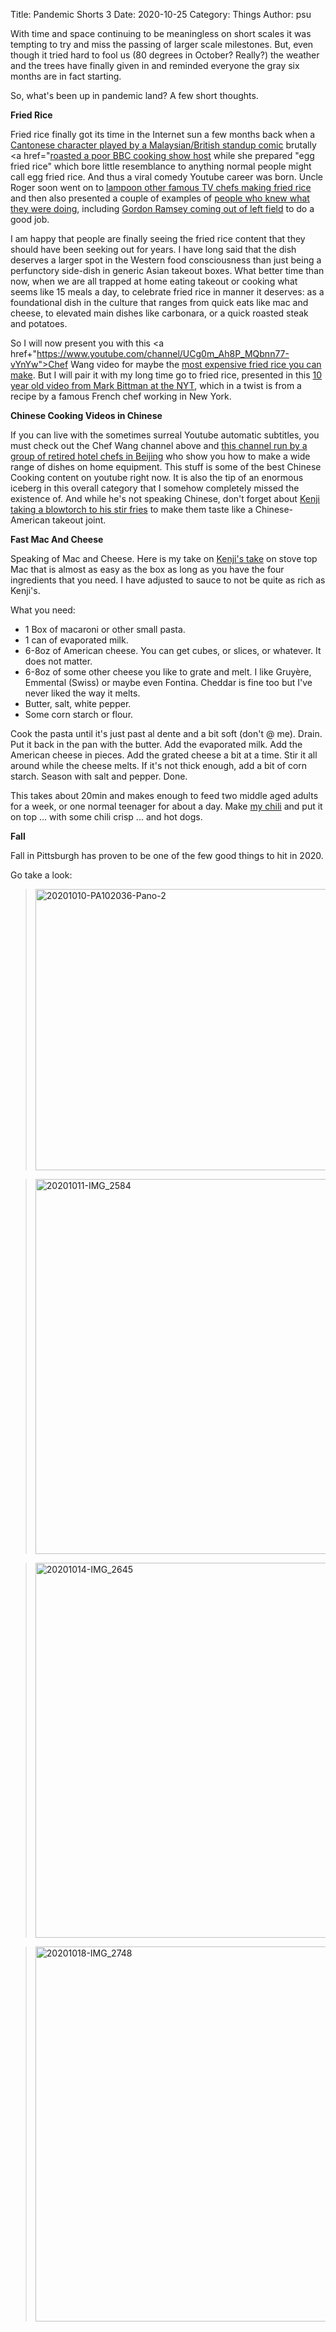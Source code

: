 Title: Pandemic Shorts 3
Date: 2020-10-25
Category: Things
Author: psu

With time and space continuing to be meaningless on short scales it was tempting to try and miss the passing of larger scale milestones. But, even though it tried hard to fool us (80 degrees in October? Really?) the weather and the trees have finally given in and reminded everyone the gray six months are in fact starting.

So, what's been up in pandemic land? A few short thoughts.

**Fried Rice**

Fried rice finally got its time in the Internet sun a few months back when a <a href="https://www.youtube.com/c/mrnigelng/videos">Cantonese character played by a Malaysian/British standup comic</a> brutally <a href="<a href="https://www.youtube.com/watch?v=53me-ICi_f8">roasted a poor BBC cooking show host</a> while she prepared "egg fried rice" which bore little resemblance to anything normal people might call egg fried rice. And thus a viral comedy Youtube career was born. Uncle Roger soon went on to <a href="https://www.youtube.com/watch?v=t_KdbASIkB8">lampoon other famous TV chefs making fried rice</a> and then also presented a couple of examples of <a href="https://www.youtube.com/watch?v=F63Sldex_8I">people who knew what they were doing</a>, including <a href="https://www.youtube.com/watch?v=FrUfwpaNNIM">Gordon Ramsey coming out of left field</a> to do a good job.

I am happy that people are finally seeing the fried rice content that they should have been seeking out for years. I have long said that the dish deserves a larger spot in the Western food consciousness than just being a perfunctory side-dish in generic Asian takeout boxes. What better time than now, when we are all trapped at home eating takeout or cooking what seems like 15 meals a day, to celebrate fried rice in manner it deserves: as a foundational dish in the culture that ranges from quick eats like mac and cheese, to elevated main dishes like carbonara, or a quick roasted steak and potatoes.

So I will now present you with this <a href+"https://www.youtube.com/channel/UCg0m_Ah8P_MQbnn77-vYnYw">Chef Wang</a> video for maybe the <a href="https://www.youtube.com/watch?v=ZgdCMwDLhq0">most expensive fried rice you can make</a>. But I will pair it with my long time go to fried rice, presented in this <a href="https://www.youtube.com/watch?v=i2zMrOclu-o">10 year old video from Mark Bittman at the NYT</a>, which in a twist is from a recipe by a famous French chef working in New York.


**Chinese Cooking Videos in Chinese**

If you can live with the sometimes surreal Youtube automatic subtitles, you must check out the Chef Wang channel above and <a href="https://www.youtube.com/channel/UCBJmYv3Vf_tKcQr5_qmayXg">this channel run by a group of retired hotel chefs in Beijing</a> who show you how to make a wide range of dishes on home equipment. This stuff is some of the best Chinese Cooking content on youtube right now. It is also the tip of an enormous iceberg in this overall category that I somehow completely missed the existence of. And while he's not speaking Chinese, don't forget about <a href="https://www.youtube.com/watch?v=hcGRskPjQcU">Kenji taking a blowtorch to his stir fries</a> to make them taste like a Chinese-American takeout joint.

**Fast Mac And Cheese**

Speaking of Mac and Cheese. Here is my take on <a href="https://www.seriouseats.com/recipes/2015/10/the-food-labs-ultra-gooey-stovetop-mac-cheese.html">Kenji's take</a> on stove top Mac that is almost as easy as the box as long as you have the four ingredients that you need. I have adjusted to sauce to not be quite as rich as Kenji's.

What you need:

* 1 Box of macaroni or other small pasta. 
* 1 can of evaporated milk.
* 6-8oz of American cheese. You can get cubes, or slices, or whatever. It does not matter.
* 6-8oz of some other cheese you like to grate and melt. I like Gruyère, Emmental (Swiss) or maybe even Fontina. Cheddar is fine too but I've never liked the way it melts.
* Butter, salt, white pepper.
* Some corn starch or flour.

Cook the pasta until it's just past al dente and a bit soft (don't @ me). Drain. Put it back in the pan with the butter. Add the evaporated milk. Add the American cheese in pieces. Add the grated cheese a bit at a time. Stir it all around while the cheese melts. If it's not thick enough, add a bit of corn starch. Season with salt and pepper. Done.

This takes about 20min and makes enough to feed two middle aged adults for a week, or one normal teenager for about a day. Make <a href="http://mutable-states.com/my-chili.html">my chili</a> and put it on top ... with some chili crisp ... and hot dogs.

**Fall**

Fall in Pittsburgh has proven to be one of the few good things to hit in 2020.

Go take a look:

> <a data-flickr-embed="true" href="https://www.flickr.com/photos/79904144@N00/50446375532/in/album-72157716607343578/" title="20201010-PA102036-Pano-2"><img src="https://live.staticflickr.com/65535/50446375532_de5b853659_h.jpg" width="1600" height="450" alt="20201010-PA102036-Pano-2"></a><script async src="//embedr.flickr.com/assets/client-code.js" charset="utf-8"></script>

> <a data-flickr-embed="true" href="https://www.flickr.com/photos/79904144@N00/50502810183/in/album-72157716607343578/" title="20201011-IMG_2584"><img src="https://live.staticflickr.com/65535/50502810183_7e9a10e7e3_c.jpg" width="800" height="600" alt="20201011-IMG_2584"></a><script async src="//embedr.flickr.com/assets/client-code.js" charset="utf-8"></script>

> <a data-flickr-embed="true" href="https://www.flickr.com/photos/79904144@N00/50503529186/in/album-72157716607343578/" title="20201014-IMG_2645"><img src="https://live.staticflickr.com/65535/50503529186_da29573924_c.jpg" width="800" height="600" alt="20201014-IMG_2645"></a><script async src="//embedr.flickr.com/assets/client-code.js" charset="utf-8"></script>

> <a data-flickr-embed="true" href="https://www.flickr.com/photos/79904144@N00/50502811518/in/album-72157716607343578/" title="20201018-IMG_2748"><img src="https://live.staticflickr.com/65535/50502811518_3f375cba90_c.jpg" width="800" height="600" alt="20201018-IMG_2748"></a><script async src="//embedr.flickr.com/assets/client-code.js" charset="utf-8"></script>





